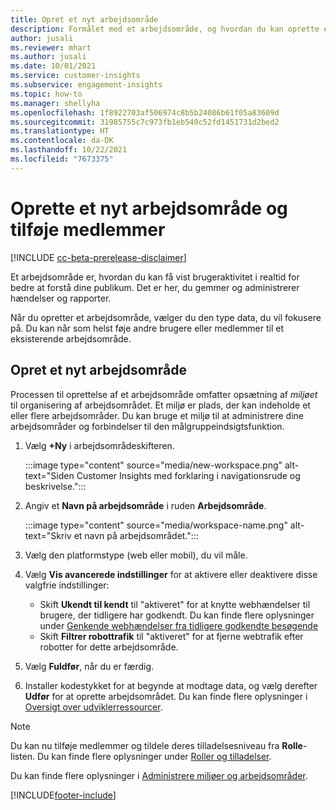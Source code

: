 ```yaml
---
title: Opret et nyt arbejdsområde
description: Formålet med et arbejdsområde, og hvordan du kan oprette et nyt.
author: jusali
ms.reviewer: mhart
ms.author: jusali
ms.date: 10/01/2021
ms.service: customer-insights
ms.subservice: engagement-insights
ms.topic: how-to
ms.manager: shellyha
ms.openlocfilehash: 1f8922703af506974c8b5b24086b61f05a83609d
ms.sourcegitcommit: 31985755c7c973fb1eb540c52fd1451731d2bed2
ms.translationtype: HT
ms.contentlocale: da-DK
ms.lasthandoff: 10/22/2021
ms.locfileid: "7673375"
---
```

# <a name="create-a-new-workspace-and-add-members"></a>Oprette et nyt arbejdsområde og tilføje medlemmer

[!INCLUDE [cc-beta-prerelease-disclaimer](includes/cc-beta-prerelease-disclaimer.md)]

Et arbejdsområde er, hvordan du kan få vist brugeraktivitet i realtid for bedre at forstå dine publikum. Det er her, du gemmer og administrerer hændelser og rapporter.

Når du opretter et arbejdsområde, vælger du den type data, du vil fokusere på. Du kan når som helst føje andre brugere eller medlemmer til et eksisterende arbejdsområde. 

## <a name="create-a-new-workspace"></a>Opret et nyt arbejdsområde

Processen til oprettelse af et arbejdsområde omfatter opsætning af *miljøet* til organisering af arbejdsområdet. Et miljø er plads, der kan indeholde et eller flere arbejdsområder. Du kan bruge et miljø til at administrere dine arbejdsområder og forbindelser til den målgruppeindsigtsfunktion.

1. Vælg **+Ny** i arbejdsområdeskifteren.

   :::image type="content" source="media/new-workspace.png" alt-text="Siden Customer Insights med forklaring i navigationsrude og beskrivelse.":::

1. Angiv et **Navn på arbejdsområde** i ruden **Arbejdsområde**.

   :::image type="content" source="media/workspace-name.png" alt-text="Skriv et navn på arbejdsområdet.":::

1. Vælg den platformstype (web eller mobil), du vil måle.

1. Vælg **Vis avancerede indstillinger** for at aktivere eller deaktivere disse valgfrie indstillinger:

   - Skift **Ukendt til kendt** til "aktiveret" for at knytte webhændelser til brugere, der tidligere har godkendt. Du kan finde flere oplysninger under [Genkende webhændelser fra tidligere godkendte besøgende](unknown-to-known.md)
   - Skift **Filtrer robottrafik** til "aktiveret" for at fjerne webtrafik efter robotter for dette arbejdsområde. 

1. Vælg **Fuldfør**, når du er færdig. 

1. Installer kodestykket for at begynde at modtage data, og vælg derefter **Udfør** for at oprette arbejdsområdet. Du kan finde flere oplysninger i [Oversigt over udviklerressourcer](developer-resources.md).

> [!NOTE]
> Du kan nu tilføje medlemmer og tildele deres tilladelsesniveau fra **Rolle**-listen. Du kan finde flere oplysninger under [Roller og tilladelser](user-roles.md). 

Du kan finde flere oplysninger i [Administrere miljøer og arbejdsområder](manage-environments-workspaces.md).


[!INCLUDE[footer-include](../includes/footer-banner.md)]
